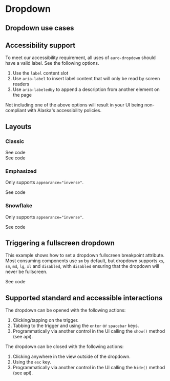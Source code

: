 <!--
The index.md file is a compiled document. No edits should be made directly to this file.

index.md is created by running `npm run build:markdownDocs`.

This file is generated based on a template fetched from `./docs/partials/index.md`
-->

# Dropdown

<!-- AURO-GENERATED-CONTENT:START (FILE:src=./../docs/partials/description.md) -->
<!-- AURO-GENERATED-CONTENT:END -->

## Dropdown use cases

<!-- AURO-GENERATED-CONTENT:START (FILE:src=./../docs/partials/useCases.md) -->
<!-- AURO-GENERATED-CONTENT:END -->
## Accessibility support

To meet our accessibility requirement, all uses of `auro-dropdown` should have a valid label. See the following options.

1. Use the `label` content slot
1. Use `aria-label` to insert label content that will only be read by screen readers
1. Use `aria-labeledby` to append a description from another element on the page

Not including one of the above options will result in your UI being non-compliant with Alaska's accessibility policies.

## Layouts

### Classic

<div class="exampleWrapper">
  <!-- AURO-GENERATED-CONTENT:START (FILE:src=./../apiExamples/classic/basic.html) -->
  <!-- AURO-GENERATED-CONTENT:END -->
</div>

<auro-accordion alignRight>
  <span slot="trigger">See code</span>

<!-- AURO-GENERATED-CONTENT:START (CODE:src=./../apiExamples/classic/basic.html) -->
<!-- AURO-GENERATED-CONTENT:END -->

</auro-accordion>

<div class="exampleWrapper--ondark">
  <!-- AURO-GENERATED-CONTENT:START (FILE:src=./../apiExamples/classic/basic-ondark.html) -->
  <!-- AURO-GENERATED-CONTENT:END -->
</div>

<auro-accordion alignRight>
  <span slot="trigger">See code</span>

<!-- AURO-GENERATED-CONTENT:START (CODE:src=./../apiExamples/classic/basic-ondark.html) -->
<!-- AURO-GENERATED-CONTENT:END -->

</auro-accordion>

### Emphasized

Only supports `appearance="inverse"`.

<div class="exampleWrapper--ondark">
  <!-- AURO-GENERATED-CONTENT:START (FILE:src=./../apiExamples/emphasized/basic.html) -->
  <!-- AURO-GENERATED-CONTENT:END -->
</div>

<auro-accordion alignRight>
  <span slot="trigger">See code</span>

<!-- AURO-GENERATED-CONTENT:START (CODE:src=./../apiExamples/emphasized/basic.html) -->
<!-- AURO-GENERATED-CONTENT:END -->

</auro-accordion>

### Snowflake

Only supports `appearance="inverse"`.

<div class="exampleWrapper--ondark">
  <!-- AURO-GENERATED-CONTENT:START (FILE:src=./../apiExamples/snowflake/basic.html) -->
  <!-- AURO-GENERATED-CONTENT:END -->
</div>

<auro-accordion alignRight>
  <span slot="trigger">See code</span>

<!-- AURO-GENERATED-CONTENT:START (CODE:src=./../apiExamples/snowflake/basic.html) -->
<!-- AURO-GENERATED-CONTENT:END -->

</auro-accordion>

## Triggering a fullscreen dropdown
This example shows how to set a dropdown fullscreen breakpoint attribute. Most consuming components use `sm` by default, but
dropdown supports `xs`, `sm`, `md`, `lg`, `xl` and `disabled`, with `disabled` ensuring that the dropdown will never be fullscreen.

<div class="exampleWrapper">
  <!-- AURO-GENERATED-CONTENT:START (FILE:src=./../apiExamples/fullscreen.html) -->
  <!-- AURO-GENERATED-CONTENT:END -->
</div>
<auro-accordion alignRight>
  <span slot="trigger">See code</span>

<!-- AURO-GENERATED-CONTENT:START (CODE:src=./../apiExamples/fullscreen.html) -->
<!-- AURO-GENERATED-CONTENT:END -->

</auro-accordion>

## Supported standard and accessible interactions

The dropdown can be opened with the following actions:

1. Clicking/tapping on the trigger.
1. Tabbing to the trigger and using the `enter` or `spacebar` keys.
1. Programmatically via another control in the UI calling the `show()` method (see api).

The dropdown can be closed with the following actions:

1. Clicking anywhere in the view outside of the dropdown.
1. Using the `esc` key.
1. Programmatically via another control in the UI calling the `hide()` method (see api).
